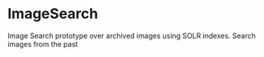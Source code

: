 # ImageSearch
Image Search prototype over archived images using SOLR indexes. Search images from the past
